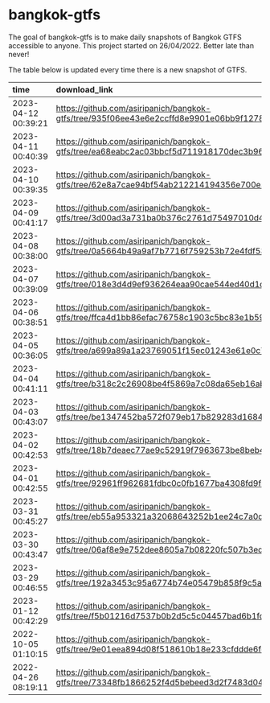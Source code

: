 
<!-- README.md is generated from README.Rmd. Please edit that file -->

# bangkok-gtfs

<!-- badges: start -->

<!-- badges: end -->

The goal of bangkok-gtfs is to make daily snapshots of Bangkok GTFS
accessible to anyone. This project started on 26/04/2022. Better late
than never\!

The table below is updated every time there is a new snapshot of GTFS.

| time                | download\_link                                                                                        |
| :------------------ | :---------------------------------------------------------------------------------------------------- |
| 2023-04-12 00:39:21 | <https://github.com/asiripanich/bangkok-gtfs/tree/935f06ee43e6e2ccffd8e9901e06bb9f12787a75/data/gtfs> |
| 2023-04-11 00:40:39 | <https://github.com/asiripanich/bangkok-gtfs/tree/ea68eabc2ac03bbcf5d711918170dec3b9603852/data/gtfs> |
| 2023-04-10 00:39:35 | <https://github.com/asiripanich/bangkok-gtfs/tree/62e8a7cae94bf54ab212214194356e700e30e183/data/gtfs> |
| 2023-04-09 00:41:17 | <https://github.com/asiripanich/bangkok-gtfs/tree/3d00ad3a731ba0b376c2761d75497010d4336cad/data/gtfs> |
| 2023-04-08 00:38:00 | <https://github.com/asiripanich/bangkok-gtfs/tree/0a5664b49a9af7b7716f759253b72e4fdf539f99/data/gtfs> |
| 2023-04-07 00:39:09 | <https://github.com/asiripanich/bangkok-gtfs/tree/018e3d4d9ef936264eaa90cae544ed40d1dcecc6/data/gtfs> |
| 2023-04-06 00:38:51 | <https://github.com/asiripanich/bangkok-gtfs/tree/ffca4d1bb86efac76758c1903c5bc83e1b591790/data/gtfs> |
| 2023-04-05 00:36:05 | <https://github.com/asiripanich/bangkok-gtfs/tree/a699a89a1a23769051f15ec01243e61e0c741d81/data/gtfs> |
| 2023-04-04 00:41:11 | <https://github.com/asiripanich/bangkok-gtfs/tree/b318c2c26908be4f5869a7c08da65eb16abbedd9/data/gtfs> |
| 2023-04-03 00:43:07 | <https://github.com/asiripanich/bangkok-gtfs/tree/be1347452ba572f079eb17b829283d1684fb5c95/data/gtfs> |
| 2023-04-02 00:42:53 | <https://github.com/asiripanich/bangkok-gtfs/tree/18b7deaec77ae9c52919f7963673be8beb4412a6/data/gtfs> |
| 2023-04-01 00:42:55 | <https://github.com/asiripanich/bangkok-gtfs/tree/92961ff962681fdbc0c0fb1677ba4308fd9f6dfc/data/gtfs> |
| 2023-03-31 00:45:27 | <https://github.com/asiripanich/bangkok-gtfs/tree/eb55a953321a32068643252b1ee24c7a0d326fb7/data/gtfs> |
| 2023-03-30 00:43:47 | <https://github.com/asiripanich/bangkok-gtfs/tree/06af8e9e752dee8605a7b08220fc507b3ed73aba/data/gtfs> |
| 2023-03-29 00:46:55 | <https://github.com/asiripanich/bangkok-gtfs/tree/192a3453c95a6774b74e05479b858f9c5a530a9e/data/gtfs> |
| 2023-01-12 00:42:29 | <https://github.com/asiripanich/bangkok-gtfs/tree/f5b01216d7537b0b2d5c5c04457bad6b1fd99231/data/gtfs> |
| 2022-10-05 01:10:15 | <https://github.com/asiripanich/bangkok-gtfs/tree/9e01eea894d08f518610b18e233cfddde6fddbe1/data/gtfs> |
| 2022-04-26 08:19:11 | <https://github.com/asiripanich/bangkok-gtfs/tree/73348fb1866252f4d5bebeed3d2f7483d042e694/data/gtfs> |
